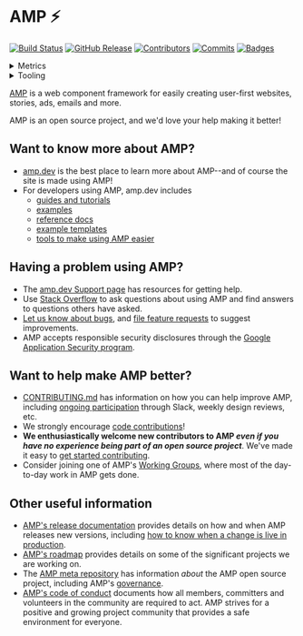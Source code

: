 # AMP ⚡

[![Build Status](https://img.shields.io/travis/ampproject/amphtml/master.svg?logo=Travis%20CI&logoColor=white&style=flat-square "Build Status")](https://travis-ci.org/ampproject/amphtml/builds)
[![GitHub Release](https://img.shields.io/github/release/ampproject/amphtml.svg?logo=GitHub&style=flat-square "GitHub Release")](https://github.com/ampproject/amphtml/releases/latest)
[![Contributors](https://img.shields.io/github/contributors-anon/ampproject/amphtml.svg?logo=GitHub&style=flat-square "Contributors")](https://github.com/ampproject/amphtml/graphs/contributors)
[![Commits](https://img.shields.io/github/commit-activity/m/ampproject/amphtml.svg?logo=GitHub&style=flat-square "Commits")](https://github.com/ampproject/amphtml/pulse/monthly)
[![Badges](https://img.shields.io/badge/badges-16-brightgreen?logo=GitHub&style=flat-square)](#)

<details>
<summary>
Metrics
  
</summary>

[![Absolute Code Coverage](https://img.shields.io/endpoint.svg?logo=Codecov&logoColor=white&style=flat-square&url=https%3A%2F%2Famp-project-metrics.appspot.com%2Fapi%2Fbadge%2FAbsoluteCoverageMetric "Test coverage for the repository as computed by CodeCov")](https://codecov.io/gh/ampproject/amphtml/)
[![Presubmit Latency](https://img.shields.io/endpoint.svg?logo=Travis%20CI&logoColor=white&style=flat-square&url=https%3A%2F%2Famp-project-metrics.appspot.com%2Fapi%2Fbadge%2FPresubmitLatencyMetric "Average Travis build time over the last 90 days")](https://travis-ci.org/ampproject/amphtml/builds)
[![Release Cherrypick Count](https://img.shields.io/endpoint.svg?logo=GitHub&logoColor=white&style=flat-square&url=https%3A%2F%2Famp-project-metrics.appspot.com%2Fapi%2Fbadge%2FReleaseCherrypickCountMetric "Number of cherry-picks in releases over the last 90 days")](https://github.com/ampproject/amphtml/issues?utf8=%E2%9C%93&q=is%3Aissue+title%3A+%22Cherry-pick%22)
[![Release Granularity](https://img.shields.io/endpoint.svg?logo=GitHub&logoColor=white&style=flat-square&url=https%3A%2F%2Famp-project-metrics.appspot.com%2Fapi%2Fbadge%2FReleaseGranularityMetric "Average commits per release over the last 90 days")](https://github.com/ampproject/amphtml/releases)
[![Travis Greenness](https://img.shields.io/endpoint.svg?logo=Travis%20CI&logoColor=white&style=flat-square&url=https%3A%2F%2Famp-project-metrics.appspot.com%2Fapi%2Fbadge%2FTravisGreennessMetric "Percentage of green Travis builds over the last 90 days")](https://travis-ci.org/ampproject/amphtml/builds)
[![Travis Flakiness](https://img.shields.io/endpoint.svg?logo=Travis%20CI&logoColor=white&style=flat-square&url=https%3A%2F%2Famp-project-metrics.appspot.com%2Fapi%2Fbadge%2FTravisFlakinessMetric "Percentage of flaky Travis builds over the last 90 days")](https://travis-ci.org/ampproject/amphtml/builds)
</details>

<details>
<summary>
Tooling

</summary>

[![Percy](https://img.shields.io/badge/%F0%9F%A6%94%20visual%20testing-Percy-violet.svg?style=flat-square "Percy")](https://percy.io/ampproject/amphtml)
[![Prettier](https://img.shields.io/badge/code_style-Prettier-ff69b4.svg?logo=Prettier&logoColor=white&style=flat-square "Prettier")](https://github.com/prettier/prettier)
[![Codecov](https://img.shields.io/badge/test_coverage-CodeCov-f01f7a.svg?logo=Codecov&logoColor=white&style=flat-square "Codecov")](https://codecov.io/gh/ampproject/amphtml/)
[![LGTM](https://img.shields.io/lgtm/alerts/github/ampproject/amphtml.svg?logo=lgtm&style=flat-square "LGTM")](https://lgtm.com/projects/g/ampproject/amphtml/)
[![Renovate](https://img.shields.io/badge/renovate-enabled-brightgreen.svg?logo=dependabot&style=flat-square "Renovate")](https://renovateapp.com/)
</details>

[AMP](https://amp.dev) is a web component framework for easily creating user-first websites, stories, ads, emails and more.

AMP is an open source project, and we'd love your help making it better!

## Want to know more about AMP?
- [amp.dev](https://amp.dev) is the best place to learn more about AMP--and of course the site is made using AMP!
- For developers using AMP, amp.dev includes
  - [guides and tutorials](https://amp.dev/documentation/guides-and-tutorials/)
  - [examples](https://amp.dev/documentation/examples/)
  - [reference docs](https://amp.dev/documentation/components/?format=websites)
  - [example templates](https://amp.dev/documentation/templates/)
  - [tools to make using AMP easier](https://amp.dev/documentation/tools)

## Having a problem using AMP?
- The [amp.dev Support page](https://amp.dev/support/) has resources for getting help.
- Use [Stack Overflow](http://stackoverflow.com/questions/tagged/amp-html) to ask questions about using AMP and find answers to questions others have asked.
- [Let us know about bugs](https://github.com/ampproject/amphtml/blob/master/CONTRIBUTING.md#report-a-bug), and [file feature requests](https://github.com/ampproject/amphtml/blob/master/CONTRIBUTING.md#make-a-suggestion) to suggest improvements.
- AMP accepts responsible security disclosures through the [Google Application Security program](https://www.google.com/about/appsecurity/).

## Want to help make AMP better?
- [CONTRIBUTING.md](https://github.com/ampproject/amphtml/blob/master/CONTRIBUTING.md) has information on how you can help improve AMP, including [ongoing participation](https://github.com/ampproject/amphtml/blob/master/CONTRIBUTING.md#ongoing-participation) through Slack, weekly design reviews, etc.
- We strongly encourage [code contributions](https://github.com/ampproject/amphtml/blob/master/contributing/contributing-code.md)!
- **We enthusiastically welcome new contributors to AMP _even if you have no experience being part of an open source project_**.  We've made it easy to [get started contributing](https://github.com/ampproject/amphtml/blob/master/CONTRIBUTING.md#get-started-with-open-source).
- Consider joining one of AMP's [Working Groups](https://github.com/ampproject/meta/tree/master/working-groups), where most of the day-to-day work in AMP gets done.

## Other useful information

* [AMP's release documentation](contributing/release-schedule.md) provides details on how and when AMP releases new versions, including [how to know when a change is live in production](https://github.com/ampproject/amphtml/blob/master/contributing/release-schedule.md#determining-if-your-change-is-in-production).
* [AMP's roadmap](https://amp.dev/community/roadmap) provides details on some of the significant projects we are working on.
* The [AMP meta repository](https://github.com/ampproject/meta) has information *about* the AMP open source project, including AMP's [governance](https://github.com/ampproject/meta/blob/master/GOVERNANCE.md).
* [AMP's code of conduct](https://github.com/ampproject/meta/blob/master/CODE_OF_CONDUCT.md) documents how all members, committers and volunteers in the community are required to act.  AMP strives for a positive and growing project community that provides a safe environment for everyone.
